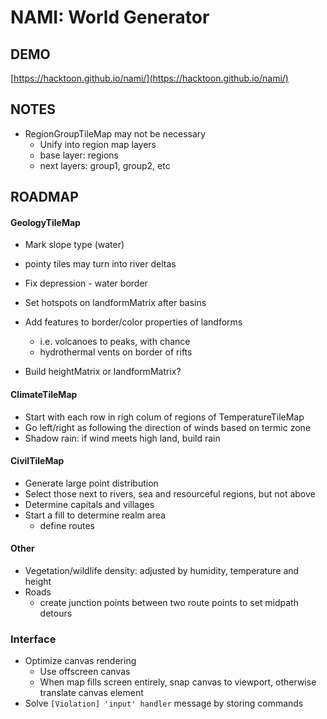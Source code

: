 # NAMI: World Generator

## DEMO

[https://hacktoon.github.io/nami/](https://hacktoon.github.io/nami/)

## NOTES
- RegionGroupTileMap may not be necessary
  - Unify into region map layers
  - base layer: regions
  - next layers: group1, group2, etc

## ROADMAP
#### GeologyTileMap
- Mark slope type (water)
- pointy tiles may turn into river deltas
- Fix depression - water border
- Set hotspots on landformMatrix after basins
- Add features to border/color properties of landforms
  - i.e. volcanoes to peaks, with chance
  - hydrothermal vents on border of rifts

- Build heightMatrix or landformMatrix?


#### ClimateTileMap
- Start with each row in righ colum of regions of TemperatureTileMap
- Go left/right as following the direction of winds based on termic zone
- Shadow rain: if wind meets high land, build rain

#### CivilTileMap
- Generate large point distribution
- Select those next to rivers, sea and resourceful regions, but not above
- Determine capitals and villages
- Start a fill to determine realm area
  - define routes

#### Other
- Vegetation/wildlife density: adjusted by humidity, temperature and height
- Roads
  - create junction points between two route points to set midpath detours

### Interface
- Optimize canvas rendering
  - Use offscreen canvas
  - When map fills screen entirely, snap canvas to viewport,
    otherwise translate canvas element
- Solve `[Violation] 'input' handler` message by storing commands